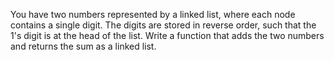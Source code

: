 You have two numbers represented by a linked list, where each node contains a single digit.  The digits are stored in reverse order, such that the 1's digit is at the head of the list.  Write a function that adds the two numbers and returns the sum as a linked list.